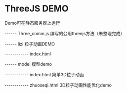 # ThreeJS DEMO

Demo可在静态服务器上运行

------ Three_comm.js 编写的公用threejs方法（未整理完成）

------  lizi        粒子动画DEMO

------------ index.html



------  model       模型demo

------------ index.html 简单3D粒子动画

------------ zhuoseqi.html 3D粒子动画性能优化demo
